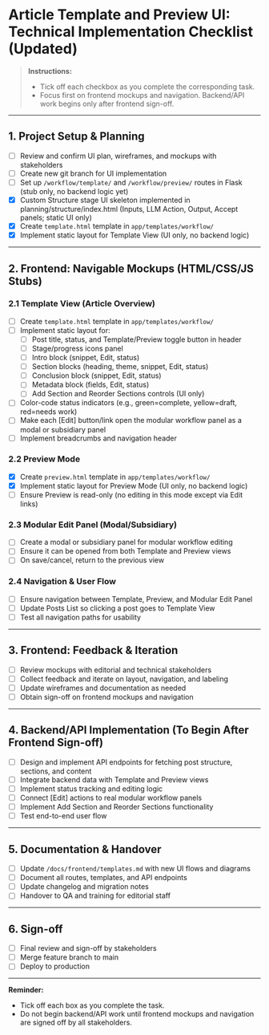 # Article Template and Preview UI: Technical Implementation Checklist (Updated)

> **Instructions:**
> - Tick off each checkbox as you complete the corresponding task.
> - Focus first on frontend mockups and navigation. Backend/API work begins only after frontend sign-off.

---

## 1. Project Setup & Planning
- [ ] Review and confirm UI plan, wireframes, and mockups with stakeholders
- [ ] Create new git branch for UI implementation
- [ ] Set up `/workflow/template/` and `/workflow/preview/` routes in Flask (stub only, no backend logic yet)
- [x] Custom Structure stage UI skeleton implemented in planning/structure/index.html (Inputs, LLM Action, Output, Accept panels; static UI only)
- [x] Create `template.html` template in `app/templates/workflow/`
- [x] Implement static layout for Template View (UI only, no backend logic)

---

## 2. Frontend: Navigable Mockups (HTML/CSS/JS Stubs)

### 2.1 Template View (Article Overview)
- [ ] Create `template.html` template in `app/templates/workflow/`
- [ ] Implement static layout for:
    - [ ] Post title, status, and Template/Preview toggle button in header
    - [ ] Stage/progress icons panel
    - [ ] Intro block (snippet, Edit, status)
    - [ ] Section blocks (heading, theme, snippet, Edit, status)
    - [ ] Conclusion block (snippet, Edit, status)
    - [ ] Metadata block (fields, Edit, status)
    - [ ] Add Section and Reorder Sections controls (UI only)
- [ ] Color-code status indicators (e.g., green=complete, yellow=draft, red=needs work)
- [ ] Make each [Edit] button/link open the modular workflow panel as a modal or subsidiary panel
- [ ] Implement breadcrumbs and navigation header

### 2.2 Preview Mode
- [x] Create `preview.html` template in `app/templates/workflow/`
- [x] Implement static layout for Preview Mode (UI only, no backend logic)
- [ ] Ensure Preview is read-only (no editing in this mode except via Edit links)

### 2.3 Modular Edit Panel (Modal/Subsidiary)
- [ ] Create a modal or subsidiary panel for modular workflow editing
- [ ] Ensure it can be opened from both Template and Preview views
- [ ] On save/cancel, return to the previous view

### 2.4 Navigation & User Flow
- [ ] Ensure navigation between Template, Preview, and Modular Edit Panel
- [ ] Update Posts List so clicking a post goes to Template View
- [ ] Test all navigation paths for usability

---

## 3. Frontend: Feedback & Iteration
- [ ] Review mockups with editorial and technical stakeholders
- [ ] Collect feedback and iterate on layout, navigation, and labeling
- [ ] Update wireframes and documentation as needed
- [ ] Obtain sign-off on frontend mockups and navigation

---

## 4. Backend/API Implementation (To Begin After Frontend Sign-off)
- [ ] Design and implement API endpoints for fetching post structure, sections, and content
- [ ] Integrate backend data with Template and Preview views
- [ ] Implement status tracking and editing logic
- [ ] Connect [Edit] actions to real modular workflow panels
- [ ] Implement Add Section and Reorder Sections functionality
- [ ] Test end-to-end user flow

---

## 5. Documentation & Handover
- [ ] Update `/docs/frontend/templates.md` with new UI flows and diagrams
- [ ] Document all routes, templates, and API endpoints
- [ ] Update changelog and migration notes
- [ ] Handover to QA and training for editorial staff

---

## 6. Sign-off
- [ ] Final review and sign-off by stakeholders
- [ ] Merge feature branch to main
- [ ] Deploy to production

---

**Reminder:**
- Tick off each box as you complete the task.
- Do not begin backend/API work until frontend mockups and navigation are signed off by all stakeholders. 